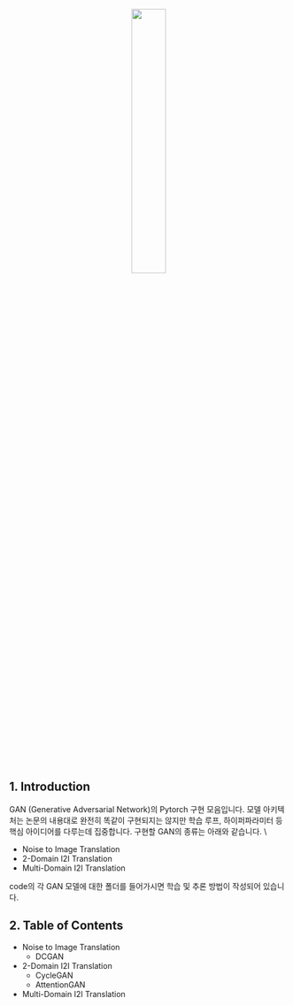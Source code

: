 <p align="center"><img src="https://github.com/user-attachments/assets/772ea16c-ca0b-4ac4-a71a-c91fcf331cd5" width="35%" height="35%"></p>

## 1. Introduction
GAN (Generative Adversarial Network)의 Pytorch 구현 모음입니다. 모델 아키텍처는 논문의 내용대로 완전히 똑같이 구현되지는 않지만 학습 루프, 하이퍼파라미터 등 핵심 아이디어를 다루는데 집중합니다. 
구현할 GAN의 종류는 아래와 같습니다. \\

- Noise to Image Translation
- 2-Domain I2I Translation
- Multi-Domain I2I Translation

code의 각 GAN 모델에 대한 폴더를 들어가시면 학습 및 추론 방법이 작성되어 있습니다.

## 2. Table of Contents
- Noise to Image Translation
  - DCGAN
- 2-Domain I2I Translation
  - CycleGAN
  - AttentionGAN
- Multi-Domain I2I Translation
